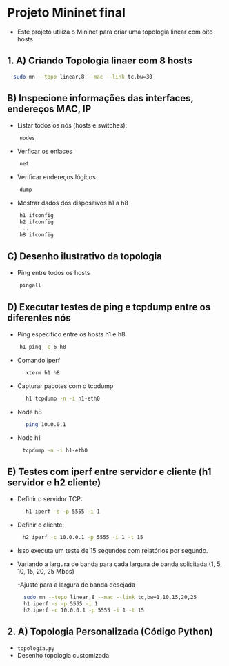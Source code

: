 # Projeto Mininet final

- Este projeto utiliza o Mininet para criar uma topologia linear com oito hosts

## 1. A) Criando Topologia linaer com 8 hosts
```sh
  sudo mn --topo linear,8 --mac --link tc,bw=30
```

## B) Inspecione informações das interfaces, endereços MAC, IP

- Listar todos os nós (hosts e switches):
```sh
    nodes
```

- Verficar os enlaces
```sh
    net
```

- Verificar endereços lógicos
```sh
    dump
```

- Mostrar dados dos dispositivos h1 a h8
```sh
    h1 ifconfig
    h2 ifconfig
    ...
    h8 ifconfig
```

## C) Desenho ilustrativo da topologia

- Ping entre todos os hosts
```sh
    pingall
```

## D) Executar testes de ping e tcpdump entre os diferentes nós

- Ping específico entre os hosts h1 e h8
```sh
    h1 ping -c 6 h8
```

- Comando iperf
```sh
      xterm h1 h8
```

- Capturar pacotes com o tcpdump
```sh
      h1 tcpdump -n -i h1-eth0
```

- Node h8
```sh
      ping 10.0.0.1
```

- Node h1
```sh
     tcpdump -n -i h1-eth0
```

## E) Testes com iperf entre servidor e cliente (h1 servidor e h2 cliente)

- Definir o servidor TCP:
```sh
      h1 iperf -s -p 5555 -i 1
```
- Definir o cliente:
```sh
     h2 iperf -c 10.0.0.1 -p 5555 -i 1 -t 15
```
- Isso executa um teste de 15 segundos com relatórios por segundo.

- Variando a largura de banda para cada largura de banda solicitada (1, 5, 10, 15, 20, 25 Mbps)
  
  -Ajuste para a largura de banda desejada
  ```sh
    sudo mn --topo linear,8 --mac --link tc,bw=1,10,15,20,25
    h1 iperf -s -p 5555 -i 1
    h2 iperf -c 10.0.0.1 -p 5555 -i 1 -t 15
  ```

## 2. A) Topologia Personalizada (Código Python)
- `topologia.py`
- Desenho topologia customizada


